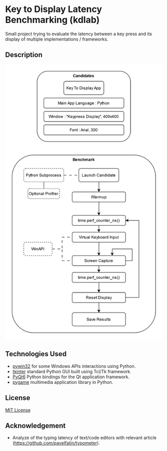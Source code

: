 # Key to Display Latency Benchmarking (kdlab)

Small project trying to evaluate the latency between a key press and its display of multiple implementations / frameworks.

## Description

![kdlab architecture](res/kdlab.drawio.png)

## Technologies Used

- [pywin32](https://github.com/mhammond/pywin32) for some Windows APIs interactions using Python.
- [tkinter](https://docs.python.org/3/library/tkinter.html) standard Python GUI built using Tcl/Tk framework.
- [PyQt6](https://www.riverbankcomputing.com/software/pyqt/intro) Python bindings for the Qt application framework.
- [pygame](https://github.com/pygame/pygame) multimedia application library in Python.

## License

[MIT License](LICENSE)

## Acknowledgement

- Analyze of the typing latency of text/code editors with relevant article (https://github.com/pavelfatin/typometer).